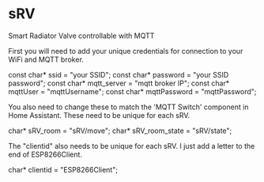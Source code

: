 # sRV
Smart Radiator Valve controllable with MQTT

First you will need to add your unique credentials for connection to your WiFi and MQTT broker.

const char* ssid = "your SSID";
const char* password = "your SSID password";
const char* mqtt_server = "mqtt broker IP";
const char* mqttUser = "mqttUsername";
const char* mqttPassword = "mqttPassword";

You also need to change these to match the 'MQTT Switch' component in Home Assistant. These need to be unique for each sRV.

char* sRV_room = "sRV/move";
char* sRV_room_state = "sRV/state";

The "clientid" also needs to be unique for each sRV. I just add a letter to the end of ESP8266Client.

char* clientid = "ESP8266Client";
